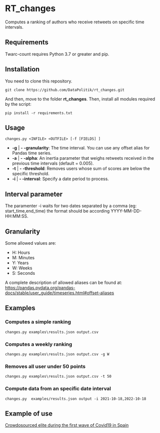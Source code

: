 # RT_changes

Computes a ranking of authors who receive retweets on specific time intervals.

## Requirements

Twarc-count requires Python 3.7 or greater and pip.

## Installation

You need to clone this repository.

`git clone https://github.com/DataPolitik/rt_changes.git`

And then, move to the folder **rt_changes**. Then, install all modules required by the script:

`pip install -r requirements.txt`

## Usage

`changes.py <INFILE> <OUTFILE> [-f [FIELDS] ]`

* **-g** | **- -granularity**: The time interval. You can use any offset alias for Pandas time series.
* **-a** | **- -alpha**: An inertia parameter that weighs retweets received in the previous time intervals (default = 0.005).
* **-t** | **- -threshold**: Removes users whose sum of scores are below the specific threshold.
* **-i** | **- -interval**: Specify a date period to process.
 
## Interval parameter

The paramenter -i waits for two dates separated by a comma (eg: start_time,end_time) the format should be according
YYYY-MM-DD-HH:MM:SS.

## Granularity

Some allowed values are:

* H: Hours
* M: Minutes
* Y: Years
* W: Weeks
* S: Seconds

A complete description of allowed aliases can be found at: https://pandas.pydata.org/pandas-docs/stable/user_guide/timeseries.html#offset-aliases

## Examples

### Computes a simple ranking

`changes.py examples\results.json output.csv`

### Computes a weekly ranking

`changes.py examples\results.json output.csv -g W`

### Removes all user under 50 points

`changes.py examples\results.json output.csv -t 50`

### Compute data from an specific date interval

`changes.py  examples/results.json output -i 2021-10-18,2022-10-18`

## Example of use

[Crowdosourced elite during the first wave of Covid19 in Spain](https://datapolitik.medium.com/el-baile-de-las-%C3%A9lites-en-twitter-9a288fb32eb3)
